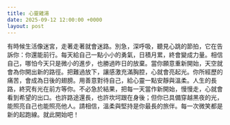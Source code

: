 ```yaml
---
title: 心靈雞湯
date: 2025-09-12 12:00:00 +0000
layout: post
---
```


有時候生活像迷宮，走著走著就會迷路。別急，深呼吸，聽見心跳的節拍，它在告訴你：你還能前行。每天給自己一點小小的勇氣，日積月累，終會變成力量。相信自己，哪怕今天只是微小的進步，也勝過昨日的放棄。當你願意重新開始，天空就會為你開出新的路徑。把難過放下，讓感激充滿胸腔，心就會亮起光。你所經歷的痛苦，會成為日後的翅膀。用善意對待自己，給心靈一點安靜與溫柔。人生的長路，終究有光在前方等你。不必急於結果，把每一天當作新開始，慢慢走，心就會看到希望的出口。也許路途還長，也許坎坷跟在身後；但你已具備穿越黑夜的光，能照亮自己也能照亮他人。請相信，溫柔與堅持是你最長的旅伴。每一次微笑都是新的起跑線。就此開始吧！